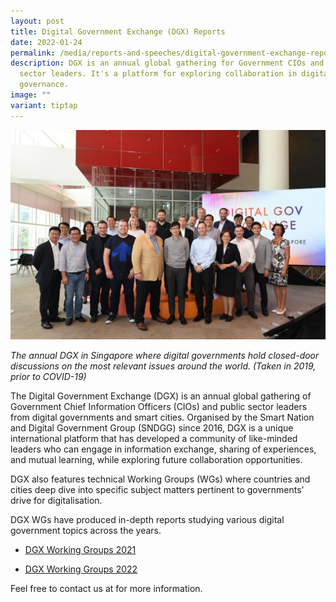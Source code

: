 ```yaml
---
layout: post
title: Digital Government Exchange (DGX) Reports
date: 2022-01-24
permalink: /media/reports-and-speeches/digital-government-exchange-reports/
description: DGX is an annual global gathering for Government CIOs and public
  sector leaders. It's a platform for exploring collaboration in digital
  governance.
image: ""
variant: tiptap
---
```

<div class="isomer-image-wrapper">
<img style="width: 100%" height="80%" width="80%" alt="The annual DGX in Singapore where digital governments hold closed-door discussions on the most relevant issues around the world." src="/images/media/corporate-publications/2016/01/dgx_2019_group_picture.png">
</div>
<p><em>The annual DGX in Singapore where digital governments hold closed-door discussions on the most relevant issues around the world. (Taken in 2019, prior to COVID-19)</em>
</p>
<p>The Digital Government Exchange (DGX) is an annual global gathering of
Government Chief Information Officers (CIOs) and public sector leaders
from digital governments and smart cities. Organised by the Smart Nation
and Digital Government Group (SNDGG) since 2016, DGX is a unique international
platform that has developed a community of like-minded leaders who can
engage in information exchange, sharing of experiences, and mutual learning,
while exploring future collaboration opportunities.</p>
<p>DGX also features technical Working Groups (WGs) where countries and cities
deep dive into specific subject matters pertinent to governments’ drive
for digitalisation.</p>
<p>DGX WGs have produced in-depth reports studying various digital government
topics across the years.</p>
<ul data-tight="true" class="tight">
<li>
<p><a href="https://www.developer.tech.gov.sg/our-digital-journey/digital-government-exchange/working-groups-2021?utm_source=corporatesite&amp;utm_medium=referral&amp;utm_campaign=dgxwg2021" rel="noopener noreferrer nofollow" target="_blank">DGX Working Groups 2021</a>
</p>
</li>
<li>
<p><a href="https://www.developer.tech.gov.sg/our-digital-journey/digital-government-exchange/working-groups-2022?utm_source=corporatesite&amp;utm_medium=referral&amp;utm_campaign=dgxwg2022" rel="noopener noreferrer nofollow" target="_blank">DGX Working Groups 2022</a>
</p>
</li>
</ul>
<p>Feel free to contact us at for more information.</p>
<p></p>